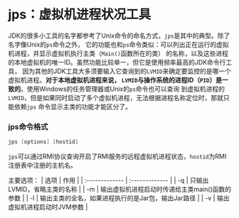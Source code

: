 jps：虚拟机进程状况工具
===============================================================
JDK的很多小工具的名字都参考了Unix命令的命名方式，`jps`是其中的典型。除了名字像Unix的`ps`命令之外，
它的功能也和`ps`命令类似：可以列出正在运行的虚拟机进程，并显示虚拟机执行主类（`Main()`函数所在的类）
的名称，以及这些进程的本地虚拟机的唯一ID。虽然功能比较单一，但它是使用频率最高的JDK命令行工具，
因为其他的JDK工具大多须要输入它查询到的`LVMID`来确定要监控的是哪一个虚拟机进程。**对于本地虚拟机进程来说，
`LVMID`与操作系统的进程ID（`PID`）是一致的**。使用Windows的任务管理器或Unix的`ps`命令也可以查询
到虚拟机进程的`LVMID`，但是如果同时启动了多个虚拟机进程，无法根据进程名称定位时，那就只能依赖`jps`
命令显示主类的功能才能区分了。

### jps命令格式
```powershell
jps [options] [hostid]
```
`jps`可以通过RMI协议查询开启了RMI服务的远程虚拟机进程状态，`hostid`为RMI注册表中注册的主机名。

主要选项：
| 选项 | 作用 |
| :------------- | :------------- |
| -q | 只输出LVMID，省略主类的名称 |
| -m | 输出虚拟机进程启动时传递给主类main()函数的参数 |
| -l | 输出主类的全名，如果进程执行的是Jar包，输出Jar路径 |
| -v | 输出虚拟机进程启动时JVM参数 |
